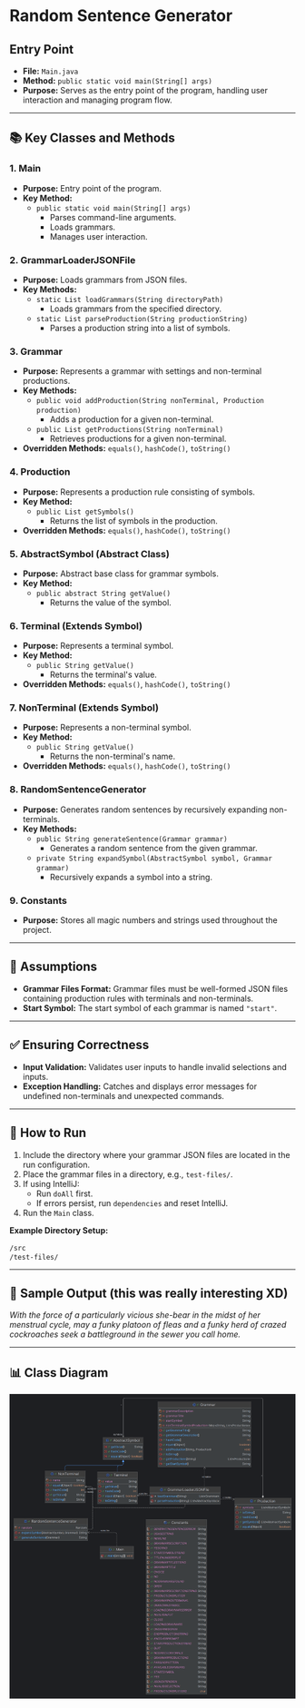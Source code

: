 # Random Sentence Generator

## Entry Point
- **File:** `Main.java`
- **Method:** `public static void main(String[] args)`
- **Purpose:** Serves as the entry point of the program, handling user interaction and managing program flow.

---

## 📚 **Key Classes and Methods**

### **1. Main**
- **Purpose:** Entry point of the program.
- **Key Method:**
  - `public static void main(String[] args)`
    - Parses command-line arguments.
    - Loads grammars.
    - Manages user interaction.

### **2. GrammarLoaderJSONFile**
- **Purpose:** Loads grammars from JSON files.
- **Key Methods:**
  - `static List loadGrammars(String directoryPath)`
    - Loads grammars from the specified directory.
  - `static List parseProduction(String productionString)`
    - Parses a production string into a list of symbols.

### **3. Grammar**
- **Purpose:** Represents a grammar with settings and non-terminal productions.
- **Key Methods:**
  - `public void addProduction(String nonTerminal, Production production)`
    - Adds a production for a given non-terminal.
  - `public List getProductions(String nonTerminal)`
    - Retrieves productions for a given non-terminal.
- **Overridden Methods:** `equals()`, `hashCode()`, `toString()`

### **4. Production**
- **Purpose:** Represents a production rule consisting of symbols.
- **Key Method:**
  - `public List getSymbols()`
    - Returns the list of symbols in the production.
- **Overridden Methods:** `equals()`, `hashCode()`, `toString()`

### **5. AbstractSymbol (Abstract Class)**
- **Purpose:** Abstract base class for grammar symbols.
- **Key Method:**
  - `public abstract String getValue()`
    - Returns the value of the symbol.

### **6. Terminal (Extends Symbol)**
- **Purpose:** Represents a terminal symbol.
- **Key Method:**
  - `public String getValue()`
    - Returns the terminal's value.
- **Overridden Methods:** `equals()`, `hashCode()`, `toString()`

### **7. NonTerminal (Extends Symbol)**
- **Purpose:** Represents a non-terminal symbol.
- **Key Method:**
  - `public String getValue()`
    - Returns the non-terminal's name.
- **Overridden Methods:** `equals()`, `hashCode()`, `toString()`

### **8. RandomSentenceGenerator**
- **Purpose:** Generates random sentences by recursively expanding non-terminals.
- **Key Methods:**
  - `public String generateSentence(Grammar grammar)`
    - Generates a random sentence from the given grammar.
  - `private String expandSymbol(AbstractSymbol symbol, Grammar grammar)`
    - Recursively expands a symbol into a string.

### **9. Constants**
- **Purpose:** Stores all magic numbers and strings used throughout the project.

---

## 📑 **Assumptions**
- **Grammar Files Format:** Grammar files must be well-formed JSON files containing production rules with terminals and non-terminals.
- **Start Symbol:** The start symbol of each grammar is named `"start"`.

---

## ✅ **Ensuring Correctness**
- **Input Validation:** Validates user inputs to handle invalid selections and inputs.
- **Exception Handling:** Catches and displays error messages for undefined non-terminals and unexpected commands.

---

## 🚀 **How to Run**
1. Include the directory where your grammar JSON files are located in the run configuration.
2. Place the grammar files in a directory, e.g., `test-files/`.
3. If using IntelliJ:
   - Run `doAll` first.
   - If errors persist, run `dependencies` and reset IntelliJ.
4. Run the `Main` class.

**Example Directory Setup:**
```
/src
/test-files/
```

---

## 🎲 **Sample Output (this was really interesting XD)**
*With the force of a particularly vicious she-bear in the midst of her menstrual cycle, may a funky platoon of fleas and a funky herd of crazed cockroaches seek a battleground in the sewer you call home.*

---

## 📊 **Class Diagram**

![Assignment 4 Design img.png](https://github.com/Flashy990/Random-Sentence-Generator/blob/main/Assignment%204%20Design%20img.png)
